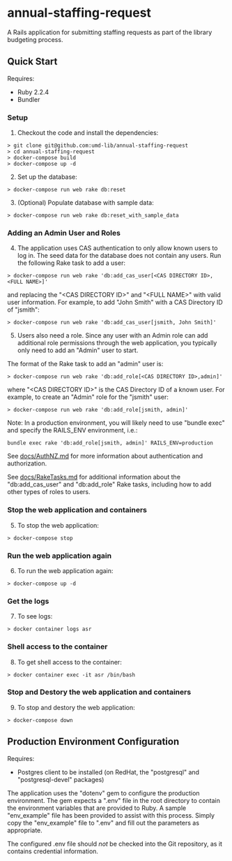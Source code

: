 # annual-staffing-request

A Rails application for submitting staffing requests as part of the library budgeting process.


## Quick Start

Requires:

* Ruby 2.2.4
* Bundler

### Setup
1) Checkout the code and install the dependencies:

```
> git clone git@github.com:umd-lib/annual-staffing-request
> cd annual-staffing-request
> docker-compose build
> docker-compose up -d
```

2) Set up the database:

```
> docker-compose run web rake db:reset
```

3) (Optional) Populate database with sample data:

```
> docker-compose run web rake db:reset_with_sample_data
```

### Adding an Admin User and Roles

4) The application uses CAS authentication to only allow known users to log in. The seed data for the database does not contain any users. Run the following Rake task to add a user:

```
> docker-compose run web rake 'db:add_cas_user[<CAS DIRECTORY ID>,<FULL NAME>]'
```
and replacing the "\<CAS DIRECTORY ID>" and "\<FULL NAME>" with valid user information. For example, to add "John Smith" with a CAS Directory ID of "jsmith":

```
> docker-compose run web rake 'db:add_cas_user[jsmith, John Smith]'
```

5) Users also need a role. Since any user with an Admin role can add additional role permissions through the web application, you typically only need to add an "Admin" user to start.

The format of the Rake task to add an "admin" user is:

```
> docker-compose run web rake 'db:add_role[<CAS DIRECTORY ID>,admin]'
```
where "\<CAS DIRECTORY ID>" is the CAS Directory ID of a known user. For example, to create an "Admin" role for the "jsmith" user:

```
> docker-compose run web rake 'db:add_role[jsmith, admin]'
```

Note: In a production environment, you will likely need to use "bundle exec" and specify the RAILS_ENV environment, i.e.:

```
bundle exec rake 'db:add_role[jsmith, admin]' RAILS_ENV=production
```

See [docs/AuthNZ.md](docs/AuthNZ.md) for more information about authentication and authorization.

See [docs/RakeTasks.md](docs/RakeTasks.md) for additional information about the "db:add_cas_user" and "db:add_role" Rake tasks, including how to add other types of roles to users.

### Stop the web application and containers

5) To stop the web application:

```
> docker-compose stop
```

### Run the web application again

6) To run the web application again:

```
> docker-compose up -d
```

### Get the logs

7) To see logs:

```
> docker container logs asr
```

### Shell access to the container

8) To get shell access to the container:

```
> docker container exec -it asr /bin/bash
```

### Stop and Destory the web application and containers

9) To stop and destory the web application:

```
> docker-compose down
```

## Production Environment Configuration

Requires:

* Postgres client to be installed (on RedHat, the "postgresql" and 
"postgresql-devel" packages)

The application uses the "dotenv" gem to configure the production environment.
The gem expects a ".env" file in the root directory to contain the environment
variables that are provided to Ruby. A sample "env_example" file has been
provided to assist with this process. Simply copy the "env_example" file to
".env" and fill out the parameters as appropriate.

The configured .env file should _not_ be checked into the Git repository, as it
contains credential information.
